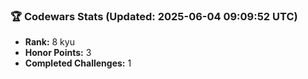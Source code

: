 ### 🏆 Codewars Stats (Updated: 2025-06-04 09:09:52 UTC)

- **Rank:** 8 kyu
- **Honor Points:** 3
- **Completed Challenges:** 1
